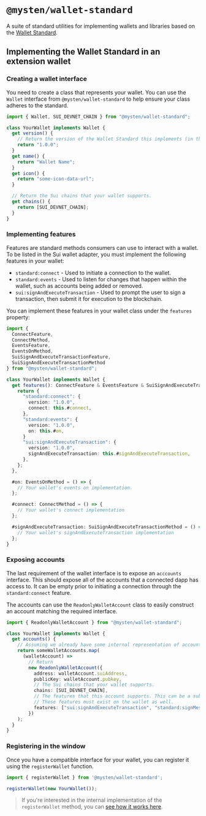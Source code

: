 # `@mysten/wallet-standard`

A suite of standard utilities for implementing wallets and libraries based on the [Wallet Standard](https://github.com/wallet-standard/wallet-standard/).

## Implementing the Wallet Standard in an extension wallet

### Creating a wallet interface

You need to create a class that represents your wallet. You can use the `Wallet` interface from `@mysten/wallet-standard` to help ensure your class adheres to the standard.

```typescript
import { Wallet, SUI_DEVNET_CHAIN } from "@mysten/wallet-standard";

class YourWallet implements Wallet {
  get version() {
    // Return the version of the Wallet Standard this implements (in this case, 1.0.0).
    return "1.0.0";
  }
  get name() {
    return "Wallet Name";
  }
  get icon() {
    return "some-icon-data-url";
  }

  // Return the Sui chains that your wallet supports.
  get chains() {
    return [SUI_DEVNET_CHAIN];
  }
}
```

### Implementing features

Features are standard methods consumers can use to interact with a wallet. To be listed in the Sui wallet adapter, you must implement the following features in your wallet:

- `standard:connect` - Used to initiate a connection to the wallet.
- `standard:events` - Used to listen for changes that happen within the wallet, such as accounts being added or removed.
- `sui:signAndExecuteTransaction` - Used to prompt the user to sign a transaction, then submit it for execution to the blockchain.

You can implement these features in your wallet class under the `features` property:

```typescript
import {
  ConnectFeature,
  ConnectMethod,
  EventsFeature,
  EventsOnMethod,
  SuiSignAndExecuteTransactionFeature,
  SuiSignAndExecuteTransactionMethod
} from "@mysten/wallet-standard";

class YourWallet implements Wallet {
  get features(): ConnectFeature & EventsFeature & SuiSignAndExecuteTransactionFeature {
    return {
      "standard:connect": {
        version: "1.0.0",
        connect: this.#connect,
      },
      "standard:events": {
        version: "1.0.0",
        on: this.#on,
      }
      "sui:signAndExecuteTransaction": {
        version: "1.0.0",
        signAndExecuteTransaction: this.#signAndExecuteTransaction,
      },
    };
  },

  #on: EventsOnMethod = () => {
    // Your wallet's events on implementation.
  };

  #connect: ConnectMethod = () => {
    // Your wallet's connect implementation
  };

  #signAndExecuteTransaction: SuiSignAndExecuteTransactionMethod = () => {
    // Your wallet's signAndExecuteTransaction implementation
  };
}
```

### Exposing accounts

The last requirement of the wallet interface is to expose an `acccounts` interface. This should expose all of the accounts that a connected dapp has access to. It can be empty prior to initiating a connection through the `standard:connect` feature.

The accounts can use the `ReadonlyWalletAccount` class to easily construct an account matching the required interface.

```typescript
import { ReadonlyWalletAccount } from "@mysten/wallet-standard";

class YourWallet implements Wallet {
  get accounts() {
    // Assuming we already have some internal representation of accounts:
    return someWalletAccounts.map(
      (walletAccount) =>
        // Return
        new ReadonlyWalletAccount({
          address: walletAccount.suiAddress,
          publicKey: walletAccount.pubkey,
          // The Sui chains that your wallet supports.
          chains: [SUI_DEVNET_CHAIN],
          // The features that this account supports. This can be a subset of the wallet's supported features.
          // These features must exist on the wallet as well.
          features: ["sui:signAndExecuteTransaction", "standard:signMessage"],
        })
    );
  }
}
```

### Registering in the window

Once you have a compatible interface for your wallet, you can register it using the `registerWallet` function.

```typescript
import { registerWallet } from '@mysten/wallet-standard';

registerWallet(new YourWallet());
```

> If you're interested in the internal implementation of the `registerWallet` method, you can [see how it works here](https://github.com/wallet-standard/wallet-standard/blob/b4794e761de688906827829d5380b24cb8ed5fd5/packages/core/wallet/src/register.ts#L9).
